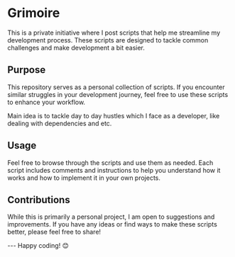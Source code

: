 # Grimoire  

This is a private initiative where I post scripts that help me streamline my development process. These scripts are designed to tackle common challenges and make development a bit easier. 

## Purpose 
This repository serves as a personal collection of scripts. 
If you encounter similar struggles in your development journey, feel free to use these scripts to enhance your workflow. 

Main idea is to tackle day to day hustles which I face as a developer, like dealing with dependencies and etc.

## Usage 
Feel free to browse through the scripts and use them as needed. 
Each script includes comments and instructions to help you understand how it works and how to implement it in your own projects. 

## Contributions 
While this is primarily a personal project, I am open to suggestions and improvements. If you have any ideas or find ways to make these scripts better, please feel free to share! 


--- Happy coding! 😊
